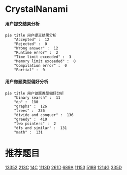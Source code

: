 # CrystalNanami

<!-- tabs:start -->



#### **用户提交结果分析**

```mermaid
pie title 用户提交结果分析
    "Accepted" :  12
    "Rejected" :  0
    "Wrong answer" :  12
    "Runtime error" :  2
    "Time limit exceeded" :  3
    "Memory limit exceeded" :  0
    "Compilation error" :  0
    "Partial" :  0
```

#### **用户做题类型偏好分析**

```mermaid
pie title 用户做题类型偏好分析
    "binary search" :  11
    "dp" :  180
    "graphs" :  126
    "trees" :  236
    "divide and conquer" :  136
    "greedy" :  410
    "two pointers" :  2
    "dfs and similar" :  131
    "math" :  131
```



<!-- tabs:end -->
# 推荐题目
[13352](https://codeforces.com/contest/1335/problem/2)
[213C](https://codeforces.com/contest/213/problem/C)
[14C](https://codeforces.com/contest/14/problem/C)
[1113D](https://codeforces.com/contest/1113/problem/D)
[261D](https://codeforces.com/contest/261/problem/D)
[689A](https://codeforces.com/contest/689/problem/A)
[11153](https://codeforces.com/contest/1115/problem/3)
[518B](https://codeforces.com/contest/518/problem/B)
[1214G](https://codeforces.com/contest/1214/problem/G)
[335D](https://codeforces.com/contest/335/problem/D)
